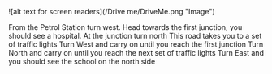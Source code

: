 ﻿![alt text for screen readers](/Drive me/DriveMe.png "Image")

From the Petrol Station turn west.
Head towards the first junction, you should see a hospital.
At the junction turn north
This road takes you to a set of traffic lights
Turn West and carry on until you reach the first junction
Turn North and carry on until you reach the next set of traffic lights
Turn East and you should see the school on the north side